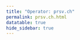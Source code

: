 ```yaml
---
title: "Operator: prsv.ch"
permalink: prsv.ch.html
datatable: true
hide_sidebar: true
---
```


<div>                        <script type="text/javascript">window.PlotlyConfig = {MathJaxConfig: 'local'};</script>
        <script src="https://cdn.plot.ly/plotly-2.4.2.min.js"></script>                <div id="a2937ed5-89dd-422b-becc-b0276ed0976a" class="plotly-graph-div" style="height:100%; width:100%;"></div>            <script type="text/javascript">                                    window.PLOTLYENV=window.PLOTLYENV || {};                                    if (document.getElementById("a2937ed5-89dd-422b-becc-b0276ed0976a")) {                    Plotly.newPlot(                        "a2937ed5-89dd-422b-becc-b0276ed0976a",                        [{"name":"exit probability (%)","type":"scatter","x":["2022-06-17","2022-06-18","2022-06-19","2022-06-20","2022-06-21","2022-06-22","2022-06-23","2022-06-24","2022-06-25","2022-06-26","2022-06-27","2022-06-28","2022-06-29","2022-06-30","2022-07-01","2022-07-02","2022-07-03","2022-07-04","2022-07-05","2022-07-06","2022-07-07","2022-07-08","2022-07-09","2022-07-10","2022-07-11","2022-07-12","2022-07-13","2022-07-14","2022-07-15","2022-07-16","2022-07-17","2022-07-18","2022-07-19","2022-07-20","2022-07-21","2022-07-22","2022-07-23","2022-07-24","2022-07-25","2022-07-26","2022-07-27","2022-07-28","2022-07-29","2022-07-30","2022-07-31","2022-08-01","2022-08-02","2022-08-03","2022-08-04","2022-08-05","2022-08-06","2022-08-07","2022-08-08","2022-08-10","2022-08-11","2022-08-12","2022-08-13","2022-08-14","2022-08-15","2022-08-16","2022-08-17","2022-08-18","2022-08-19","2022-08-20","2022-08-21","2022-08-22","2022-08-23","2022-08-24","2022-08-25","2022-08-26","2022-08-27","2022-08-28","2022-08-29","2022-08-30","2022-08-31","2022-09-01","2022-09-02","2022-09-03","2022-09-04","2022-09-05","2022-09-06","2022-09-07","2022-09-13","2022-09-14","2022-09-15","2022-09-16","2022-09-17","2022-09-18","2022-09-19","2022-09-20","2022-09-21","2022-09-22","2022-09-23","2022-09-24","2022-09-25","2022-09-26","2022-09-27","2022-09-28","2022-09-29","2022-09-30","2022-10-01","2022-10-02","2022-10-03","2022-10-04","2022-10-05","2022-10-06","2022-10-07","2022-10-08","2022-10-09","2022-10-10","2022-10-11","2022-10-12","2022-10-13","2022-10-14","2022-10-15","2022-10-16","2022-10-17","2022-10-18","2022-10-19","2022-10-20","2022-10-21","2022-10-22","2022-10-23","2022-10-24","2022-10-25","2022-10-26","2022-10-27","2022-10-28","2022-10-29","2022-10-30","2022-10-31","2022-11-01","2022-11-02","2022-11-03","2022-11-04","2022-11-05","2022-11-06","2022-11-07","2022-11-08","2022-11-09","2022-11-10","2022-11-11","2022-11-12","2022-11-13","2022-11-14","2022-11-15","2022-11-16","2022-11-17","2022-11-18","2022-11-19","2022-11-20","2022-11-21","2022-11-22","2022-11-23","2022-11-24","2022-11-25","2022-11-26","2022-11-27","2022-11-28","2022-11-29","2022-11-30","2022-12-01","2022-12-02","2022-12-03","2022-12-04","2022-12-05","2022-12-06","2022-12-07","2022-12-08","2022-12-09","2022-12-10","2022-12-11","2022-12-12","2022-12-13","2022-12-14","2022-12-15","2022-12-16","2022-12-17","2022-12-18","2022-12-19","2022-12-20","2022-12-21","2022-12-22","2022-12-23","2022-12-24","2022-12-25","2022-12-26","2022-12-27","2022-12-28","2022-12-29","2022-12-30","2022-12-31","2023-01-01","2023-01-02","2023-01-03","2023-01-04","2023-01-05","2023-01-06","2023-01-07","2023-01-08","2023-01-09","2023-01-10","2023-01-11","2023-01-12","2023-01-13","2023-01-14","2023-01-15","2023-01-16","2023-01-17","2023-01-18","2023-01-19","2023-01-20","2023-01-21","2023-01-22","2023-01-23","2023-01-24","2023-01-25","2023-01-26","2023-01-27","2023-01-28","2023-01-29","2023-01-30","2023-01-31","2023-02-01","2023-02-02","2023-02-03","2023-02-04","2023-02-05","2023-02-06","2023-02-07","2023-02-08","2023-02-09","2023-02-10","2023-02-11","2023-02-12","2023-02-13","2023-02-14","2023-02-15","2023-02-16","2023-02-17","2023-02-18","2023-02-19","2023-02-20","2023-02-21","2023-02-22","2023-02-23","2023-02-24","2023-02-25","2023-02-26","2023-02-27","2023-02-28","2023-03-01","2023-03-02","2023-03-03","2023-03-04","2023-03-05","2023-03-06","2023-03-07","2023-03-08","2023-03-09","2023-03-10","2023-03-11","2023-03-12","2023-03-13","2023-03-14","2023-03-15","2023-03-16","2023-03-17","2023-03-18","2023-03-19","2023-03-20","2023-03-21","2023-03-22","2023-03-23","2023-03-24","2023-03-25","2023-03-26","2023-03-27","2023-03-28","2023-03-29","2023-03-30","2023-03-31","2023-04-01","2023-04-02","2023-04-03","2023-04-04","2023-04-05","2023-04-06","2023-04-07"],"xaxis":"x","y":[0.0,0.0,0.0,0.03,0.05,0.08,0.09,0.11,0.13,0.13,0.17,0.29,0.31,0.33,0.26,0.31,0.29,0.32,0.32,0.32,0.32,0.32,0.34,0.33,0.33,0.29,0.3,null,0.26,0.25,0.25,0.25,0.25,0.24,0.21,0.21,0.21,0.19,0.18,0.19,0.2,0.19,0.2,0.17,0.17,0.19,0.18,0.2,0.19,0.2,0.2,0.21,0.2,0.23,0.25,0.27,0.26,0.28,0.26,0.26,0.25,0.25,0.25,0.29,0.26,0.28,0.29,0.28,0.0,0.0,0.0,0.0,0.28,0.3,0.31,null,null,null,null,null,null,null,0.0,0.0,0.0,0.25,0.29,0.31,0.31,0.32,0.33,0.34,0.33,0.35,0.38,0.35,1.08,1.12,1.14,1.16,1.01,1.0,0.97,0.93,0.96,1.0,1.01,1.01,1.02,1.0,0.66,1.03,1.01,0.9,0.91,0.94,0.83,0.44,0.3,0.29,0.29,0.27,0.25,0.23,0.26,0.23,0.21,0.21,0.24,0.25,0.19,0.41,0.39,0.39,0.35,0.38,0.4,0.42,0.44,0.49,0.48,0.44,0.44,0.51,0.52,0.52,0.54,0.48,0.5,0.5,0.51,0.57,0.57,0.57,0.57,0.56,0.53,0.54,0.52,0.51,0.5,0.53,0.56,0.56,0.52,0.52,0.54,0.54,0.56,0.57,0.56,0.54,0.52,0.52,0.41,0.48,0.43,0.46,0.48,0.47,0.47,0.48,0.46,0.49,0.48,0.52,0.55,0.56,0.56,0.54,0.54,0.53,0.54,0.53,0.55,0.52,0.51,0.51,0.49,0.49,0.47,0.47,0.47,0.49,0.47,0.36,0.5,0.53,0.54,0.55,0.57,0.52,0.56,0.58,0.58,0.56,0.62,0.62,0.61,0.59,0.61,0.63,0.64,0.62,0.62,0.63,0.62,0.59,0.6,0.62,0.62,0.53,0.51,0.5,0.52,0.49,0.39,0.43,0.43,0.43,0.43,0.43,0.44,0.43,0.43,0.45,0.46,0.48,0.51,0.51,0.57,0.58,1.01,1.06,1.08,1.05,1.04,0.97,0.92,0.93,0.93,0.85,1.15,1.19,1.2,1.17,1.06,1.12,1.12,1.1,1.04,1.04,1.02,1.03,0.95,0.95,0.93,0.95,0.84,0.92,0.94,0.95,0.96,0.94,0.92,0.91,0.9,0.92,0.93],"yaxis":"y"},{"name":"guard probability (%)","type":"scatter","x":["2022-06-17","2022-06-18","2022-06-19","2022-06-20","2022-06-21","2022-06-22","2022-06-23","2022-06-24","2022-06-25","2022-06-26","2022-06-27","2022-06-28","2022-06-29","2022-06-30","2022-07-01","2022-07-02","2022-07-03","2022-07-04","2022-07-05","2022-07-06","2022-07-07","2022-07-08","2022-07-09","2022-07-10","2022-07-11","2022-07-12","2022-07-13","2022-07-14","2022-07-15","2022-07-16","2022-07-17","2022-07-18","2022-07-19","2022-07-20","2022-07-21","2022-07-22","2022-07-23","2022-07-24","2022-07-25","2022-07-26","2022-07-27","2022-07-28","2022-07-29","2022-07-30","2022-07-31","2022-08-01","2022-08-02","2022-08-03","2022-08-04","2022-08-05","2022-08-06","2022-08-07","2022-08-08","2022-08-10","2022-08-11","2022-08-12","2022-08-13","2022-08-14","2022-08-15","2022-08-16","2022-08-17","2022-08-18","2022-08-19","2022-08-20","2022-08-21","2022-08-22","2022-08-23","2022-08-24","2022-08-25","2022-08-26","2022-08-27","2022-08-28","2022-08-29","2022-08-30","2022-08-31","2022-09-01","2022-09-02","2022-09-03","2022-09-04","2022-09-05","2022-09-06","2022-09-07","2022-09-13","2022-09-14","2022-09-15","2022-09-16","2022-09-17","2022-09-18","2022-09-19","2022-09-20","2022-09-21","2022-09-22","2022-09-23","2022-09-24","2022-09-25","2022-09-26","2022-09-27","2022-09-28","2022-09-29","2022-09-30","2022-10-01","2022-10-02","2022-10-03","2022-10-04","2022-10-05","2022-10-06","2022-10-07","2022-10-08","2022-10-09","2022-10-10","2022-10-11","2022-10-12","2022-10-13","2022-10-14","2022-10-15","2022-10-16","2022-10-17","2022-10-18","2022-10-19","2022-10-20","2022-10-21","2022-10-22","2022-10-23","2022-10-24","2022-10-25","2022-10-26","2022-10-27","2022-10-28","2022-10-29","2022-10-30","2022-10-31","2022-11-01","2022-11-02","2022-11-03","2022-11-04","2022-11-05","2022-11-06","2022-11-07","2022-11-08","2022-11-09","2022-11-10","2022-11-11","2022-11-12","2022-11-13","2022-11-14","2022-11-15","2022-11-16","2022-11-17","2022-11-18","2022-11-19","2022-11-20","2022-11-21","2022-11-22","2022-11-23","2022-11-24","2022-11-25","2022-11-26","2022-11-27","2022-11-28","2022-11-29","2022-11-30","2022-12-01","2022-12-02","2022-12-03","2022-12-04","2022-12-05","2022-12-06","2022-12-07","2022-12-08","2022-12-09","2022-12-10","2022-12-11","2022-12-12","2022-12-13","2022-12-14","2022-12-15","2022-12-16","2022-12-17","2022-12-18","2022-12-19","2022-12-20","2022-12-21","2022-12-22","2022-12-23","2022-12-24","2022-12-25","2022-12-26","2022-12-27","2022-12-28","2022-12-29","2022-12-30","2022-12-31","2023-01-01","2023-01-02","2023-01-03","2023-01-04","2023-01-05","2023-01-06","2023-01-07","2023-01-08","2023-01-09","2023-01-10","2023-01-11","2023-01-12","2023-01-13","2023-01-14","2023-01-15","2023-01-16","2023-01-17","2023-01-18","2023-01-19","2023-01-20","2023-01-21","2023-01-22","2023-01-23","2023-01-24","2023-01-25","2023-01-26","2023-01-27","2023-01-28","2023-01-29","2023-01-30","2023-01-31","2023-02-01","2023-02-02","2023-02-03","2023-02-04","2023-02-05","2023-02-06","2023-02-07","2023-02-08","2023-02-09","2023-02-10","2023-02-11","2023-02-12","2023-02-13","2023-02-14","2023-02-15","2023-02-16","2023-02-17","2023-02-18","2023-02-19","2023-02-20","2023-02-21","2023-02-22","2023-02-23","2023-02-24","2023-02-25","2023-02-26","2023-02-27","2023-02-28","2023-03-01","2023-03-02","2023-03-03","2023-03-04","2023-03-05","2023-03-06","2023-03-07","2023-03-08","2023-03-09","2023-03-10","2023-03-11","2023-03-12","2023-03-13","2023-03-14","2023-03-15","2023-03-16","2023-03-17","2023-03-18","2023-03-19","2023-03-20","2023-03-21","2023-03-22","2023-03-23","2023-03-24","2023-03-25","2023-03-26","2023-03-27","2023-03-28","2023-03-29","2023-03-30","2023-03-31","2023-04-01","2023-04-02","2023-04-03","2023-04-04","2023-04-05","2023-04-06","2023-04-07"],"xaxis":"x","y":[0.0,0.0,0.0,0.0,0.0,0.0,0.0,0.0,0.0,0.22,0.1,0.1,0.22,0.24,0.23,0.0,0.0,0.0,0.2,0.19,0.18,0.18,0.17,0.17,0.15,0.13,0.13,null,0.0,0.0,0.0,0.0,0.0,0.0,0.0,0.06,0.28,0.28,0.25,0.27,0.28,0.25,0.24,0.23,0.24,0.23,0.23,0.26,0.26,0.32,0.33,0.33,0.28,0.41,0.44,0.42,0.45,0.41,0.38,0.37,0.34,0.55,0.72,0.74,0.79,0.68,0.68,0.73,0.64,0.64,0.67,0.64,0.67,0.87,0.86,null,null,null,null,null,null,null,0.0,0.0,0.0,0.0,0.0,0.0,0.0,0.0,0.0,0.0,0.0,0.0,0.0,0.0,0.0,0.0,0.35,0.35,0.34,0.12,0.12,0.11,0.12,0.1,0.11,0.11,0.12,0.13,0.13,0.13,0.3,0.32,0.31,0.32,0.31,0.34,0.45,0.54,0.5,0.51,0.59,0.68,0.6,0.45,0.48,0.5,0.61,1.2,1.31,1.29,1.47,1.41,1.55,1.83,1.68,1.58,1.61,1.51,1.29,1.61,1.5,1.56,1.54,1.46,1.6,1.6,1.62,1.68,1.78,2.01,2.01,2.01,1.72,2.16,1.96,1.95,2.13,2.46,2.3,2.19,1.75,1.7,1.61,1.41,1.92,1.88,1.79,1.74,1.74,1.74,1.7,1.62,1.71,1.88,1.76,1.69,1.57,1.55,1.6,1.51,1.45,1.5,1.5,1.5,1.51,1.52,1.48,1.41,1.53,1.61,1.58,1.65,1.57,1.57,1.61,1.63,1.66,1.65,1.67,1.8,1.84,1.86,1.88,2.19,2.21,2.17,2.15,2.13,2.06,2.1,2.02,1.72,1.78,1.72,1.81,1.73,1.91,2.17,2.06,1.94,1.99,2.0,2.03,1.86,1.79,1.82,1.58,1.82,1.82,1.81,1.93,1.99,2.09,2.11,2.12,2.08,2.04,2.02,2.11,2.09,2.15,2.04,1.89,2.38,2.58,2.66,2.91,3.48,3.55,3.37,3.22,3.36,3.28,3.35,3.29,3.18,3.19,3.19,3.17,2.77,2.69,2.6,2.68,2.44,2.38,2.35,2.2,2.12,2.39,2.53,2.61,2.61,2.39,2.46,2.46,2.35,2.24,2.25,2.27,2.31,2.31,2.3,2.3,2.3,2.36,2.41,2.34],"yaxis":"y"},{"name":"advertised bandwidth","type":"scatter","x":["2022-06-17","2022-06-18","2022-06-19","2022-06-20","2022-06-21","2022-06-22","2022-06-23","2022-06-24","2022-06-25","2022-06-26","2022-06-27","2022-06-28","2022-06-29","2022-06-30","2022-07-01","2022-07-02","2022-07-03","2022-07-04","2022-07-05","2022-07-06","2022-07-07","2022-07-08","2022-07-09","2022-07-10","2022-07-11","2022-07-12","2022-07-13","2022-07-14","2022-07-15","2022-07-16","2022-07-17","2022-07-18","2022-07-19","2022-07-20","2022-07-21","2022-07-22","2022-07-23","2022-07-24","2022-07-25","2022-07-26","2022-07-27","2022-07-28","2022-07-29","2022-07-30","2022-07-31","2022-08-01","2022-08-02","2022-08-03","2022-08-04","2022-08-05","2022-08-06","2022-08-07","2022-08-08","2022-08-10","2022-08-11","2022-08-12","2022-08-13","2022-08-14","2022-08-15","2022-08-16","2022-08-17","2022-08-18","2022-08-19","2022-08-20","2022-08-21","2022-08-22","2022-08-23","2022-08-24","2022-08-25","2022-08-26","2022-08-27","2022-08-28","2022-08-29","2022-08-30","2022-08-31","2022-09-01","2022-09-02","2022-09-03","2022-09-04","2022-09-05","2022-09-06","2022-09-07","2022-09-13","2022-09-14","2022-09-15","2022-09-16","2022-09-17","2022-09-18","2022-09-19","2022-09-20","2022-09-21","2022-09-22","2022-09-23","2022-09-24","2022-09-25","2022-09-26","2022-09-27","2022-09-28","2022-09-29","2022-09-30","2022-10-01","2022-10-02","2022-10-03","2022-10-04","2022-10-05","2022-10-06","2022-10-07","2022-10-08","2022-10-09","2022-10-10","2022-10-11","2022-10-12","2022-10-13","2022-10-14","2022-10-15","2022-10-16","2022-10-17","2022-10-18","2022-10-19","2022-10-20","2022-10-21","2022-10-22","2022-10-23","2022-10-24","2022-10-25","2022-10-26","2022-10-27","2022-10-28","2022-10-29","2022-10-30","2022-10-31","2022-11-01","2022-11-02","2022-11-03","2022-11-04","2022-11-05","2022-11-06","2022-11-07","2022-11-08","2022-11-09","2022-11-10","2022-11-11","2022-11-12","2022-11-13","2022-11-14","2022-11-15","2022-11-16","2022-11-17","2022-11-18","2022-11-19","2022-11-20","2022-11-21","2022-11-22","2022-11-23","2022-11-24","2022-11-25","2022-11-26","2022-11-27","2022-11-28","2022-11-29","2022-11-30","2022-12-01","2022-12-02","2022-12-03","2022-12-04","2022-12-05","2022-12-06","2022-12-07","2022-12-08","2022-12-09","2022-12-10","2022-12-11","2022-12-12","2022-12-13","2022-12-14","2022-12-15","2022-12-16","2022-12-17","2022-12-18","2022-12-19","2022-12-20","2022-12-21","2022-12-22","2022-12-23","2022-12-24","2022-12-25","2022-12-26","2022-12-27","2022-12-28","2022-12-29","2022-12-30","2022-12-31","2023-01-01","2023-01-02","2023-01-03","2023-01-04","2023-01-05","2023-01-06","2023-01-07","2023-01-08","2023-01-09","2023-01-10","2023-01-11","2023-01-12","2023-01-13","2023-01-14","2023-01-15","2023-01-16","2023-01-17","2023-01-18","2023-01-19","2023-01-20","2023-01-21","2023-01-22","2023-01-23","2023-01-24","2023-01-25","2023-01-26","2023-01-27","2023-01-28","2023-01-29","2023-01-30","2023-01-31","2023-02-01","2023-02-02","2023-02-03","2023-02-04","2023-02-05","2023-02-06","2023-02-07","2023-02-08","2023-02-09","2023-02-10","2023-02-11","2023-02-12","2023-02-13","2023-02-14","2023-02-15","2023-02-16","2023-02-17","2023-02-18","2023-02-19","2023-02-20","2023-02-21","2023-02-22","2023-02-23","2023-02-24","2023-02-25","2023-02-26","2023-02-27","2023-02-28","2023-03-01","2023-03-02","2023-03-03","2023-03-04","2023-03-05","2023-03-06","2023-03-07","2023-03-08","2023-03-09","2023-03-10","2023-03-11","2023-03-12","2023-03-13","2023-03-14","2023-03-15","2023-03-16","2023-03-17","2023-03-18","2023-03-19","2023-03-20","2023-03-21","2023-03-22","2023-03-23","2023-03-24","2023-03-25","2023-03-26","2023-03-27","2023-03-28","2023-03-29","2023-03-30","2023-03-31","2023-04-01","2023-04-02","2023-04-03","2023-04-04","2023-04-05","2023-04-06","2023-04-07"],"xaxis":"x","y":[0.0,0.05,0.14,0.14,0.32,0.37,0.62,0.81,0.83,0.83,1.11,1.15,1.15,1.31,1.31,1.25,1.2,1.19,1.14,1.12,1.08,1.08,1.09,1.07,1.06,0.98,0.96,0.96,0.99,1.05,1.05,1.08,1.12,1.12,1.18,1.28,1.25,1.19,1.22,1.32,1.21,1.18,1.16,1.17,1.15,1.16,1.29,1.5,1.58,1.64,1.67,1.61,1.59,1.57,1.72,1.9,2.07,2.2,2.24,2.61,2.72,2.82,2.82,2.93,3.0,2.99,3.03,3.04,3.18,3.35,3.43,3.66,3.68,3.72,4.14,4.15,4.2,4.17,3.93,3.29,2.94,0.35,0.03,2.16,2.51,2.51,2.71,3.72,4.06,4.26,4.8,4.89,5.12,6.12,6.51,6.6,6.76,6.94,7.37,7.32,7.11,7.06,6.88,6.8,6.87,7.2,7.16,7.57,7.47,7.4,7.44,7.23,7.14,6.49,6.47,6.59,6.73,6.84,6.61,6.76,6.38,6.42,6.22,5.99,6.34,6.41,6.45,6.36,6.28,6.68,6.24,5.89,6.11,6.07,6.19,5.89,5.82,5.81,5.56,5.44,5.3,5.35,5.35,5.69,5.91,5.91,5.91,6.4,6.55,6.57,6.76,9.04,10.02,10.12,10.54,9.31,10.24,10.62,10.48,10.43,10.62,10.27,10.1,10.14,9.98,10.1,9.94,9.98,10.1,10.22,10.47,10.48,10.4,10.59,10.51,10.23,10.05,9.89,9.98,10.2,10.08,10.02,10.09,10.57,10.43,10.34,10.51,10.63,10.06,10.44,10.62,10.17,10.08,10.23,10.4,10.13,10.59,10.76,11.53,11.63,12.05,12.64,12.73,13.56,13.4,14.06,13.69,13.52,13.26,13.51,13.34,13.32,13.48,13.02,13.25,13.63,13.3,14.4,14.24,14.29,14.78,14.83,14.6,14.84,14.68,15.75,15.81,15.97,15.93,15.73,15.13,14.19,13.6,14.09,14.19,13.94,14.41,15.05,14.97,16.16,16.38,16.86,16.82,16.74,16.82,17.35,17.13,17.33,17.95,18.15,17.65,17.87,19.95,21.76,22.1,22.47,22.39,22.29,21.94,21.5,21.17,20.66,20.35,19.63,17.44,17.81,17.74,17.66,15.62,15.51,15.45,15.14,14.16,14.16,14.12,14.18,14.22,13.53,13.63,13.84,14.4,14.01,14.28,14.11,11.83,11.87,12.52,12.65,12.79],"yaxis":"y2"}],                        {"hovermode":"x","template":{"data":{"bar":[{"error_x":{"color":"#2a3f5f"},"error_y":{"color":"#2a3f5f"},"marker":{"line":{"color":"#E5ECF6","width":0.5},"pattern":{"fillmode":"overlay","size":10,"solidity":0.2}},"type":"bar"}],"barpolar":[{"marker":{"line":{"color":"#E5ECF6","width":0.5},"pattern":{"fillmode":"overlay","size":10,"solidity":0.2}},"type":"barpolar"}],"carpet":[{"aaxis":{"endlinecolor":"#2a3f5f","gridcolor":"white","linecolor":"white","minorgridcolor":"white","startlinecolor":"#2a3f5f"},"baxis":{"endlinecolor":"#2a3f5f","gridcolor":"white","linecolor":"white","minorgridcolor":"white","startlinecolor":"#2a3f5f"},"type":"carpet"}],"choropleth":[{"colorbar":{"outlinewidth":0,"ticks":""},"type":"choropleth"}],"contour":[{"colorbar":{"outlinewidth":0,"ticks":""},"colorscale":[[0.0,"#0d0887"],[0.1111111111111111,"#46039f"],[0.2222222222222222,"#7201a8"],[0.3333333333333333,"#9c179e"],[0.4444444444444444,"#bd3786"],[0.5555555555555556,"#d8576b"],[0.6666666666666666,"#ed7953"],[0.7777777777777778,"#fb9f3a"],[0.8888888888888888,"#fdca26"],[1.0,"#f0f921"]],"type":"contour"}],"contourcarpet":[{"colorbar":{"outlinewidth":0,"ticks":""},"type":"contourcarpet"}],"heatmap":[{"colorbar":{"outlinewidth":0,"ticks":""},"colorscale":[[0.0,"#0d0887"],[0.1111111111111111,"#46039f"],[0.2222222222222222,"#7201a8"],[0.3333333333333333,"#9c179e"],[0.4444444444444444,"#bd3786"],[0.5555555555555556,"#d8576b"],[0.6666666666666666,"#ed7953"],[0.7777777777777778,"#fb9f3a"],[0.8888888888888888,"#fdca26"],[1.0,"#f0f921"]],"type":"heatmap"}],"heatmapgl":[{"colorbar":{"outlinewidth":0,"ticks":""},"colorscale":[[0.0,"#0d0887"],[0.1111111111111111,"#46039f"],[0.2222222222222222,"#7201a8"],[0.3333333333333333,"#9c179e"],[0.4444444444444444,"#bd3786"],[0.5555555555555556,"#d8576b"],[0.6666666666666666,"#ed7953"],[0.7777777777777778,"#fb9f3a"],[0.8888888888888888,"#fdca26"],[1.0,"#f0f921"]],"type":"heatmapgl"}],"histogram":[{"marker":{"pattern":{"fillmode":"overlay","size":10,"solidity":0.2}},"type":"histogram"}],"histogram2d":[{"colorbar":{"outlinewidth":0,"ticks":""},"colorscale":[[0.0,"#0d0887"],[0.1111111111111111,"#46039f"],[0.2222222222222222,"#7201a8"],[0.3333333333333333,"#9c179e"],[0.4444444444444444,"#bd3786"],[0.5555555555555556,"#d8576b"],[0.6666666666666666,"#ed7953"],[0.7777777777777778,"#fb9f3a"],[0.8888888888888888,"#fdca26"],[1.0,"#f0f921"]],"type":"histogram2d"}],"histogram2dcontour":[{"colorbar":{"outlinewidth":0,"ticks":""},"colorscale":[[0.0,"#0d0887"],[0.1111111111111111,"#46039f"],[0.2222222222222222,"#7201a8"],[0.3333333333333333,"#9c179e"],[0.4444444444444444,"#bd3786"],[0.5555555555555556,"#d8576b"],[0.6666666666666666,"#ed7953"],[0.7777777777777778,"#fb9f3a"],[0.8888888888888888,"#fdca26"],[1.0,"#f0f921"]],"type":"histogram2dcontour"}],"mesh3d":[{"colorbar":{"outlinewidth":0,"ticks":""},"type":"mesh3d"}],"parcoords":[{"line":{"colorbar":{"outlinewidth":0,"ticks":""}},"type":"parcoords"}],"pie":[{"automargin":true,"type":"pie"}],"scatter":[{"marker":{"colorbar":{"outlinewidth":0,"ticks":""}},"type":"scatter"}],"scatter3d":[{"line":{"colorbar":{"outlinewidth":0,"ticks":""}},"marker":{"colorbar":{"outlinewidth":0,"ticks":""}},"type":"scatter3d"}],"scattercarpet":[{"marker":{"colorbar":{"outlinewidth":0,"ticks":""}},"type":"scattercarpet"}],"scattergeo":[{"marker":{"colorbar":{"outlinewidth":0,"ticks":""}},"type":"scattergeo"}],"scattergl":[{"marker":{"colorbar":{"outlinewidth":0,"ticks":""}},"type":"scattergl"}],"scattermapbox":[{"marker":{"colorbar":{"outlinewidth":0,"ticks":""}},"type":"scattermapbox"}],"scatterpolar":[{"marker":{"colorbar":{"outlinewidth":0,"ticks":""}},"type":"scatterpolar"}],"scatterpolargl":[{"marker":{"colorbar":{"outlinewidth":0,"ticks":""}},"type":"scatterpolargl"}],"scatterternary":[{"marker":{"colorbar":{"outlinewidth":0,"ticks":""}},"type":"scatterternary"}],"surface":[{"colorbar":{"outlinewidth":0,"ticks":""},"colorscale":[[0.0,"#0d0887"],[0.1111111111111111,"#46039f"],[0.2222222222222222,"#7201a8"],[0.3333333333333333,"#9c179e"],[0.4444444444444444,"#bd3786"],[0.5555555555555556,"#d8576b"],[0.6666666666666666,"#ed7953"],[0.7777777777777778,"#fb9f3a"],[0.8888888888888888,"#fdca26"],[1.0,"#f0f921"]],"type":"surface"}],"table":[{"cells":{"fill":{"color":"#EBF0F8"},"line":{"color":"white"}},"header":{"fill":{"color":"#C8D4E3"},"line":{"color":"white"}},"type":"table"}]},"layout":{"annotationdefaults":{"arrowcolor":"#2a3f5f","arrowhead":0,"arrowwidth":1},"autotypenumbers":"strict","coloraxis":{"colorbar":{"outlinewidth":0,"ticks":""}},"colorscale":{"diverging":[[0,"#8e0152"],[0.1,"#c51b7d"],[0.2,"#de77ae"],[0.3,"#f1b6da"],[0.4,"#fde0ef"],[0.5,"#f7f7f7"],[0.6,"#e6f5d0"],[0.7,"#b8e186"],[0.8,"#7fbc41"],[0.9,"#4d9221"],[1,"#276419"]],"sequential":[[0.0,"#0d0887"],[0.1111111111111111,"#46039f"],[0.2222222222222222,"#7201a8"],[0.3333333333333333,"#9c179e"],[0.4444444444444444,"#bd3786"],[0.5555555555555556,"#d8576b"],[0.6666666666666666,"#ed7953"],[0.7777777777777778,"#fb9f3a"],[0.8888888888888888,"#fdca26"],[1.0,"#f0f921"]],"sequentialminus":[[0.0,"#0d0887"],[0.1111111111111111,"#46039f"],[0.2222222222222222,"#7201a8"],[0.3333333333333333,"#9c179e"],[0.4444444444444444,"#bd3786"],[0.5555555555555556,"#d8576b"],[0.6666666666666666,"#ed7953"],[0.7777777777777778,"#fb9f3a"],[0.8888888888888888,"#fdca26"],[1.0,"#f0f921"]]},"colorway":["#636efa","#EF553B","#00cc96","#ab63fa","#FFA15A","#19d3f3","#FF6692","#B6E880","#FF97FF","#FECB52"],"font":{"color":"#2a3f5f"},"geo":{"bgcolor":"white","lakecolor":"white","landcolor":"#E5ECF6","showlakes":true,"showland":true,"subunitcolor":"white"},"hoverlabel":{"align":"left"},"hovermode":"closest","mapbox":{"style":"light"},"paper_bgcolor":"white","plot_bgcolor":"#E5ECF6","polar":{"angularaxis":{"gridcolor":"white","linecolor":"white","ticks":""},"bgcolor":"#E5ECF6","radialaxis":{"gridcolor":"white","linecolor":"white","ticks":""}},"scene":{"xaxis":{"backgroundcolor":"#E5ECF6","gridcolor":"white","gridwidth":2,"linecolor":"white","showbackground":true,"ticks":"","zerolinecolor":"white"},"yaxis":{"backgroundcolor":"#E5ECF6","gridcolor":"white","gridwidth":2,"linecolor":"white","showbackground":true,"ticks":"","zerolinecolor":"white"},"zaxis":{"backgroundcolor":"#E5ECF6","gridcolor":"white","gridwidth":2,"linecolor":"white","showbackground":true,"ticks":"","zerolinecolor":"white"}},"shapedefaults":{"line":{"color":"#2a3f5f"}},"ternary":{"aaxis":{"gridcolor":"white","linecolor":"white","ticks":""},"baxis":{"gridcolor":"white","linecolor":"white","ticks":""},"bgcolor":"#E5ECF6","caxis":{"gridcolor":"white","linecolor":"white","ticks":""}},"title":{"x":0.05},"xaxis":{"automargin":true,"gridcolor":"white","linecolor":"white","ticks":"","title":{"standoff":15},"zerolinecolor":"white","zerolinewidth":2},"yaxis":{"automargin":true,"gridcolor":"white","linecolor":"white","ticks":"","title":{"standoff":15},"zerolinecolor":"white","zerolinewidth":2}}},"xaxis":{"anchor":"y","domain":[0.0,0.94],"rangeselector":{"buttons":[{"count":7,"label":"week","step":"day","stepmode":"backward"},{"count":1,"label":"month","step":"month","stepmode":"backward"},{"count":6,"label":"6 months","step":"month","stepmode":"backward"},{"count":1,"label":"year","step":"year","stepmode":"backward"},{"step":"all"}]}},"yaxis":{"anchor":"x","domain":[0.0,1.0],"rangemode":"nonnegative","ticksuffix":"%","title":{"text":"exit / guard probability"}},"yaxis2":{"anchor":"x","overlaying":"y","rangemode":"nonnegative","side":"right","ticksuffix":" Gbit/s","title":{"text":"advertised bandwidth"}}},                        {"responsive": true}                    )                };                            </script>        </div>

Only proven relays are included in the graph and table. A proven relay claims to be part of a domain
and can be verified to be part of it via the
["well-known" URL or DNS records](https://nusenu.github.io/ContactInfo-Information-Sharing-Specification/#proof).

<div class="datatable-begin"></div>

| Nickname                                                      |   Mbit/s | Exit   | IPv4                                                     | IPv6                                                                                         | First Seen   | Tor Version   | AS Name                                                                       |
|:--------------------------------------------------------------|---------:|:-------|:---------------------------------------------------------|:---------------------------------------------------------------------------------------------|:-------------|:--------------|:------------------------------------------------------------------------------|
| [prsv](w/relay/00714B9CE7D909F55172270E2F15CFE3A4FC55FC.html) |       89 | Y      | [95.214.25.105](https://stat.ripe.net/95.214.25.105)     | None                                                                                         | 2023-02-19   | 0.4.7.13      | [Suisse Limited](w/as_number/AS211760)                                        |
| [prsv](w/relay/025DDB017D79460C4A3F6795D52FEFBB56A133F3.html) |      381 | N      | [45.158.77.29](https://stat.ripe.net/45.158.77.29)       | [2a04:ecc0:8:a8:4567:491:0:1](https://stat.ripe.net/2a04:ecc0:8:a8:4567:491:0:1)             | 2023-03-10   | 0.4.7.13      | [FEELB SARL](w/as_number/AS207992)                                            |
| [prsv](w/relay/02895A5994A6A291D3938C1142EBFD3B8C296709.html) |      204 | N      | [185.44.81.21](https://stat.ripe.net/185.44.81.21)       | [2a0c:8881::70b5:bcff:fece:22c1](https://stat.ripe.net/2a0c:8881::70b5:bcff:fece:22c1)       | 2022-08-09   | 0.4.7.13      | [Sapinet SAS](w/as_number/AS39421)                                            |
| [prsv](w/relay/0557910D8172E423A7984F148443292E9524711B.html) |      176 | Y      | [2.58.56.101](https://stat.ripe.net/2.58.56.101)         | None                                                                                         | 2022-06-17   | 0.4.7.13      | [1337 Services GmbH](w/as_number/AS210558)                                    |
| [prsv](w/relay/06D8F3F601D3B9F32A0DC49AC29650F2F8498E6A.html) |       93 | N      | [45.134.225.95](https://stat.ripe.net/45.134.225.95)     | None                                                                                         | 2023-02-16   | 0.4.7.13      | [ColocationX Ltd.](w/as_number/AS208046)                                      |
| [prsv](w/relay/0797E4D7D49529C32FCAC20A2351195FAE3E2384.html) |       74 | N      | [45.134.225.96](https://stat.ripe.net/45.134.225.96)     | None                                                                                         | 2023-02-16   | 0.4.7.13      | [ColocationX Ltd.](w/as_number/AS208046)                                      |
| [prsv](w/relay/0A7C0F508406985EA52C958E8139523D128D4AED.html) |       84 | N      | [45.134.225.98](https://stat.ripe.net/45.134.225.98)     | None                                                                                         | 2023-02-16   | 0.4.7.13      | [ColocationX Ltd.](w/as_number/AS208046)                                      |
| [prsv](w/relay/182BFF0100B9772699BE4A2DDAE9F702CDAB7B91.html) |      165 | Y      | [45.154.98.225](https://stat.ripe.net/45.154.98.225)     | None                                                                                         | 2022-06-18   | 0.4.7.13      | [1337 Services GmbH](w/as_number/AS210558)                                    |
| [prsv](w/relay/1AC0DD5FF7B2E7E41D689EF4419E5434220904E6.html) |       67 | N      | [45.134.225.100](https://stat.ripe.net/45.134.225.100)   | None                                                                                         | 2023-02-16   | 0.4.7.13      | [ColocationX Ltd.](w/as_number/AS208046)                                      |
| [prsv](w/relay/208667B49D80E12FF447EEF29C5A3227C617E283.html) |        0 | N      | [185.200.244.107](https://stat.ripe.net/185.200.244.107) | None                                                                                         | 2023-04-07   | 0.4.7.13      | [Ferdinand Zink trading as Tube-Hosting](w/as_number/AS49581)                 |
| [prsv](w/relay/20DD22FCBD9945CA69E60C1A92A10F1270428C65.html) |       82 | N      | [45.134.225.92](https://stat.ripe.net/45.134.225.92)     | None                                                                                         | 2023-02-16   | 0.4.7.13      | [ColocationX Ltd.](w/as_number/AS208046)                                      |
| [prsv](w/relay/22FF9E81C26EF60586CC6DC6E17DA78A0D8B78EB.html) |      170 | N      | [80.64.218.61](https://stat.ripe.net/80.64.218.61)       | [2a0e:1bc1:56:1000::dbb:77db](https://stat.ripe.net/2a0e:1bc1:56:1000::dbb:77db)             | 2022-08-02   | 0.4.7.13      | [LogicForge Limited](w/as_number/AS208621)                                    |
| [prsv](w/relay/24AB72B38C576E8228ED286906CB83A28FF9239D.html) |       72 | N      | [45.134.225.96](https://stat.ripe.net/45.134.225.96)     | None                                                                                         | 2023-02-16   | 0.4.7.13      | [ColocationX Ltd.](w/as_number/AS208046)                                      |
| [prsv](w/relay/27AB78F68AA9946FB5801E469B690BF65E2E08A8.html) |       70 | N      | [45.134.225.103](https://stat.ripe.net/45.134.225.103)   | None                                                                                         | 2023-02-16   | 0.4.7.13      | [ColocationX Ltd.](w/as_number/AS208046)                                      |
| [prsv](w/relay/2ACC96CA691D075FE123D1AC06F1428E17DD1A08.html) |       69 | N      | [45.134.225.102](https://stat.ripe.net/45.134.225.102)   | None                                                                                         | 2023-02-16   | 0.4.7.13      | [ColocationX Ltd.](w/as_number/AS208046)                                      |
| [prsv](w/relay/2C1B11E7588F09BBC91126FDD10EE1BE6E6B604E.html) |       66 | N      | [45.134.225.93](https://stat.ripe.net/45.134.225.93)     | None                                                                                         | 2023-02-16   | 0.4.7.13      | [ColocationX Ltd.](w/as_number/AS208046)                                      |
| [prsv](w/relay/2C5E3F909266B6C448437EC34B524A63A2B1A0E5.html) |       76 | N      | [45.134.225.97](https://stat.ripe.net/45.134.225.97)     | None                                                                                         | 2023-02-16   | 0.4.7.13      | [ColocationX Ltd.](w/as_number/AS208046)                                      |
| [prsv](w/relay/2E8227AD51CB31AFDE473DFE5FCA442C3B68CCE6.html) |       71 | N      | [45.134.225.94](https://stat.ripe.net/45.134.225.94)     | None                                                                                         | 2023-02-16   | 0.4.7.13      | [ColocationX Ltd.](w/as_number/AS208046)                                      |
| [prsv](w/relay/309091A8CF98666AA4E02F533F0E404BD9DFA7D9.html) |       73 | N      | [45.134.225.97](https://stat.ripe.net/45.134.225.97)     | None                                                                                         | 2023-02-16   | 0.4.7.13      | [ColocationX Ltd.](w/as_number/AS208046)                                      |
| [prsv](w/relay/30B68A87020ABEF5EAD87BD0D477F77FE7F4039F.html) |      237 | N      | [45.90.161.142](https://stat.ripe.net/45.90.161.142)     | [2a0c:8881::2c02:49ff:fe8a:eb65](https://stat.ripe.net/2a0c:8881::2c02:49ff:fe8a:eb65)       | 2022-10-09   | 0.4.7.13      | [Sapinet SAS](w/as_number/AS39421)                                            |
| [prsv](w/relay/312C632D06A97BE150A9238D9F7CC900FA1BFDFA.html) |      205 | N      | [134.202.120.23](https://stat.ripe.net/134.202.120.23)   | None                                                                                         | 2023-01-17   | 0.4.7.13      | [RELIABLESITE](w/as_number/AS23470)                                           |
| [prsv](w/relay/32AE3B41737181FF35A0945A4A73FE071E14FD14.html) |       60 | N      | [45.134.225.106](https://stat.ripe.net/45.134.225.106)   | None                                                                                         | 2023-02-23   | 0.4.7.13      | [ColocationX Ltd.](w/as_number/AS208046)                                      |
| [prsv](w/relay/390D3B2B2D56B897A2F6AD164772113929B415F8.html) |      197 | N      | [103.170.155.159](https://stat.ripe.net/103.170.155.159) | None                                                                                         | 2023-03-29   | 0.4.7.13      | [RoyaleHosting BV](w/as_number/AS212477)                                      |
| [prsv](w/relay/397323B5F11305739F197C30287BC368A63D5B7F.html) |        0 | N      | [62.243.56.28](https://stat.ripe.net/62.243.56.28)       | None                                                                                         | 2023-04-07   | 0.4.7.13      | [TDC Holding A/S](w/as_number/AS3292)                                         |
| [prsv](w/relay/39D66E4CCAAE5B7B995535CC72C81A4A86FD0264.html) |       79 | N      | [45.134.225.91](https://stat.ripe.net/45.134.225.91)     | None                                                                                         | 2023-02-16   | 0.4.7.13      | [ColocationX Ltd.](w/as_number/AS208046)                                      |
| [prsv](w/relay/3E157B688FF7830DF2A45F88FE8F2D6DB1E8CA64.html) |       73 | N      | [45.134.225.105](https://stat.ripe.net/45.134.225.105)   | None                                                                                         | 2023-02-16   | 0.4.7.13      | [ColocationX Ltd.](w/as_number/AS208046)                                      |
| [prsv](w/relay/3EE62B67225FD030A237E4C9497C303ED3DD1912.html) |      240 | N      | [185.44.81.21](https://stat.ripe.net/185.44.81.21)       | [2a0c:8881::70b5:bcff:fece:22c1](https://stat.ripe.net/2a0c:8881::70b5:bcff:fece:22c1)       | 2022-08-09   | 0.4.7.13      | [Sapinet SAS](w/as_number/AS39421)                                            |
| [prsv](w/relay/40126195A6AD9B875757C48D4AFA6D8947307B45.html) |      210 | N      | [103.170.155.159](https://stat.ripe.net/103.170.155.159) | None                                                                                         | 2023-03-29   | 0.4.7.13      | [RoyaleHosting BV](w/as_number/AS212477)                                      |
| [prsv](w/relay/4194DA05F14FB11243FAF9D5F2474F35D4EFD60D.html) |       89 | N      | [45.134.225.91](https://stat.ripe.net/45.134.225.91)     | None                                                                                         | 2023-02-16   | 0.4.7.13      | [ColocationX Ltd.](w/as_number/AS208046)                                      |
| [prsv](w/relay/45B7B62834A184B10EC1D97B23E56398A0724282.html) |       66 | N      | [204.137.14.62](https://stat.ripe.net/204.137.14.62)     | [2602:fc2f:f00:500::b](https://stat.ripe.net/2602:fc2f:f00:500::b)                           | 2023-04-04   | 0.4.7.13      | [ATOMIC-NETWORKS-1](w/as_number/AS399820)                                     |
| [prsv](w/relay/468C9F4F6AA9827539D4632EA477D046681A443F.html) |       52 | N      | [45.134.225.99](https://stat.ripe.net/45.134.225.99)     | None                                                                                         | 2023-02-16   | 0.4.7.13      | [ColocationX Ltd.](w/as_number/AS208046)                                      |
| [prsv](w/relay/54D08EF64FC006EB5F19C9549DC40E52BB8C854D.html) |      240 | N      | [193.142.147.204](https://stat.ripe.net/193.142.147.204) | None                                                                                         | 2022-11-27   | 0.4.7.13      | [ColocationX Ltd.](w/as_number/AS208046)                                      |
| [prsv](w/relay/55292D967066F32D68D40A47E91AB02F464C4D71.html) |       88 | N      | [193.32.87.12](https://stat.ripe.net/193.32.87.12)       | None                                                                                         | 2023-03-19   | 0.4.7.13      | [Andrei Tiberiu Holt](w/as_number/AS211462)                                   |
| [prsv](w/relay/554631959653A922A8FE4DBEEF74A6CDBF82AF9B.html) |      199 | N      | [134.202.120.23](https://stat.ripe.net/134.202.120.23)   | None                                                                                         | 2023-01-17   | 0.4.7.13      | [RELIABLESITE](w/as_number/AS23470)                                           |
| [prsv](w/relay/562D2CA76A103548C7BD7A46260953A26AA650AD.html) |       72 | N      | [45.134.225.107](https://stat.ripe.net/45.134.225.107)   | None                                                                                         | 2023-03-07   | 0.4.7.13      | [ColocationX Ltd.](w/as_number/AS208046)                                      |
| [prsv](w/relay/58D9280D47BDE2184E346724A45167E2028399B4.html) |      202 | Y      | [2.58.56.101](https://stat.ripe.net/2.58.56.101)         | None                                                                                         | 2022-06-17   | 0.4.7.13      | [1337 Services GmbH](w/as_number/AS210558)                                    |
| [prsv](w/relay/5A25EADC1F8D2C0E1C03170F81475428876E6E48.html) |      258 | N      | [134.202.120.22](https://stat.ripe.net/134.202.120.22)   | None                                                                                         | 2023-01-17   | 0.4.7.13      | [RELIABLESITE](w/as_number/AS23470)                                           |
| [prsv](w/relay/5CBFC6B7A522FBBFE9F4EAF86F56EE077F2A01BE.html) |       76 | N      | [45.134.225.107](https://stat.ripe.net/45.134.225.107)   | None                                                                                         | 2023-03-07   | 0.4.7.13      | [ColocationX Ltd.](w/as_number/AS208046)                                      |
| [prsv](w/relay/61251D3B47F02345874BB7F2B4D6EF319814DE34.html) |      296 | N      | [45.90.161.141](https://stat.ripe.net/45.90.161.141)     | [2a0c:8881::f05d:92ff:feb5:2932](https://stat.ripe.net/2a0c:8881::f05d:92ff:feb5:2932)       | 2022-08-21   | 0.4.7.13      | [Sapinet SAS](w/as_number/AS39421)                                            |
| [prsv](w/relay/62A6B2C750725FFDE9457F641EF566D56773C315.html) |      111 | N      | [80.64.218.61](https://stat.ripe.net/80.64.218.61)       | [2a0e:1bc1:56:1000::dbb:77db](https://stat.ripe.net/2a0e:1bc1:56:1000::dbb:77db)             | 2022-08-02   | 0.4.7.13      | [LogicForge Limited](w/as_number/AS208621)                                    |
| [prsv](w/relay/657BC51E4A7CA93D16061CDBEF83CEE1D2FCDF09.html) |       38 | N      | [23.146.184.21](https://stat.ripe.net/23.146.184.21)     | None                                                                                         | 2023-04-04   | 0.4.7.13      | [ATOMIC-NETWORKS-1](w/as_number/AS399820)                                     |
| [prsv](w/relay/6F841B89D5C10080625F52A66E5A6BB2F1F126CF.html) |        0 | N      | [185.200.244.107](https://stat.ripe.net/185.200.244.107) | None                                                                                         | 2023-04-07   | 0.4.7.13      | [Ferdinand Zink trading as Tube-Hosting](w/as_number/AS49581)                 |
| [prsv](w/relay/71C7808B784658D92BF178B8152A76C4F5845BDC.html) |      228 | N      | [193.142.147.204](https://stat.ripe.net/193.142.147.204) | None                                                                                         | 2022-11-27   | 0.4.7.13      | [ColocationX Ltd.](w/as_number/AS208046)                                      |
| [prsv](w/relay/79A2803C737C1B297A4EDF1F10453C7061A41076.html) |       67 | N      | [45.134.225.92](https://stat.ripe.net/45.134.225.92)     | None                                                                                         | 2023-02-16   | 0.4.7.13      | [ColocationX Ltd.](w/as_number/AS208046)                                      |
| [prsv](w/relay/7B78F9B4F4CFF3866EDE4198A5F684359BF240F0.html) |       58 | N      | [45.134.225.93](https://stat.ripe.net/45.134.225.93)     | None                                                                                         | 2023-02-16   | 0.4.7.13      | [ColocationX Ltd.](w/as_number/AS208046)                                      |
| [prsv](w/relay/7C6F3181F64293368DD68325ECF05AB67B4DCE7D.html) |      181 | Y      | [203.28.246.123](https://stat.ripe.net/203.28.246.123)   | [2605:cdc0:30:1e0:7553:d5f7:2521:1](https://stat.ripe.net/2605:cdc0:30:1e0:7553:d5f7:2521:1) | 2023-01-02   | 0.4.7.13      | [VANWATECH](w/as_number/AS398088)                                             |
| [prsv](w/relay/7DDE3688DAC4E1B39CB88CE2EECABEE1F785A22D.html) |      216 | N      | [103.170.155.159](https://stat.ripe.net/103.170.155.159) | None                                                                                         | 2023-03-29   | 0.4.7.13      | [RoyaleHosting BV](w/as_number/AS212477)                                      |
| [prsv](w/relay/87F454A64A9769459FC30D2571DA54BFAB81F133.html) |       70 | N      | [45.134.225.104](https://stat.ripe.net/45.134.225.104)   | None                                                                                         | 2023-02-16   | 0.4.7.13      | [ColocationX Ltd.](w/as_number/AS208046)                                      |
| [prsv](w/relay/88DF039D2139C242C91337806175C49DFF707D28.html) |       60 | N      | [45.134.225.102](https://stat.ripe.net/45.134.225.102)   | None                                                                                         | 2023-02-16   | 0.4.7.13      | [ColocationX Ltd.](w/as_number/AS208046)                                      |
| [prsv](w/relay/8CBD2F0B2F0B80E927C3B017BA472976D6453A60.html) |      166 | N      | [80.64.218.42](https://stat.ripe.net/80.64.218.42)       | [2a0e:1bc1:56:1000::f1a:87b2](https://stat.ripe.net/2a0e:1bc1:56:1000::f1a:87b2)             | 2022-08-13   | 0.4.7.13      | [LogicForge Limited](w/as_number/AS208621)                                    |
| [prsv](w/relay/9204287E450D9E15C6FCD4D6476200FBE96B4C71.html) |       55 | N      | [23.146.184.21](https://stat.ripe.net/23.146.184.21)     | None                                                                                         | 2023-04-04   | 0.4.7.13      | [ATOMIC-NETWORKS-1](w/as_number/AS399820)                                     |
| [prsv](w/relay/9A6943A2F6426F575723EBFB2B8F1525BF11A184.html) |      170 | N      | [103.170.155.159](https://stat.ripe.net/103.170.155.159) | None                                                                                         | 2023-03-29   | 0.4.7.13      | [RoyaleHosting BV](w/as_number/AS212477)                                      |
| [prsv](w/relay/9B7C6F59714618E24BAA28931ABE60A29AA7D77D.html) |      161 | N      | [23.132.184.122](https://stat.ripe.net/23.132.184.122)   | None                                                                                         | 2023-03-16   | 0.4.7.13      | [RELIABLESITE](w/as_number/AS23470)                                           |
| [prsv](w/relay/9B8C4D8A56630AAE95B610A72CC60646AA3CCAFB.html) |       83 | N      | [45.134.225.95](https://stat.ripe.net/45.134.225.95)     | None                                                                                         | 2023-02-16   | 0.4.7.13      | [ColocationX Ltd.](w/as_number/AS208046)                                      |
| [prsv](w/relay/9BC001B38541124D0B428112D27757B562ED7387.html) |      171 | Y      | [203.28.246.123](https://stat.ripe.net/203.28.246.123)   | [2605:cdc0:30:1e0:7553:d5f7:2521:1](https://stat.ripe.net/2605:cdc0:30:1e0:7553:d5f7:2521:1) | 2023-01-02   | 0.4.7.13      | [VANWATECH](w/as_number/AS398088)                                             |
| [prsv](w/relay/9CC22D22D66BB8D99AC2B80B3D381E88B4A58938.html) |      225 | N      | [45.158.77.29](https://stat.ripe.net/45.158.77.29)       | [2a04:ecc0:8:a8:4567:491:0:1](https://stat.ripe.net/2a04:ecc0:8:a8:4567:491:0:1)             | 2023-03-10   | 0.4.7.13      | [FEELB SARL](w/as_number/AS207992)                                            |
| [prsv](w/relay/9DEEE4392BE0EFD4AACA48F2A86EA60FE1584E4B.html) |       84 | N      | [193.32.87.12](https://stat.ripe.net/193.32.87.12)       | None                                                                                         | 2023-03-19   | 0.4.7.13      | [Andrei Tiberiu Holt](w/as_number/AS211462)                                   |
| [prsv](w/relay/A15FD725CD3D816B855000E7293BF97409C31410.html) |      360 | N      | [45.145.166.104](https://stat.ripe.net/45.145.166.104)   | [2a04:ecc0:8:a8:4567:801:0:1](https://stat.ripe.net/2a04:ecc0:8:a8:4567:801:0:1)             | 2022-11-18   | 0.4.7.13      | [FEELB SARL](w/as_number/AS207992)                                            |
| [prsv](w/relay/A82101195C09AF426990EF25C7F9215A592AA11E.html) |      114 | Y      | [193.35.18.117](https://stat.ripe.net/193.35.18.117)     | [2a05:dfc7:40a9::1](https://stat.ripe.net/2a05:dfc7:40a9::1)                                 | 2023-03-25   | 0.4.7.13      | [Aggros Operations Ltd.](w/as_number/AS202685)                                |
| [prsv](w/relay/A9B3D6D74CDCD56C58C47D37A9DB65F790C5BB16.html) |      102 | N      | [45.134.225.101](https://stat.ripe.net/45.134.225.101)   | None                                                                                         | 2023-02-16   | 0.4.7.13      | [ColocationX Ltd.](w/as_number/AS208046)                                      |
| [prsv](w/relay/AAFF2D9F8DCCFA02313366A86AFF8753BA81A89F.html) |      251 | N      | [185.44.81.21](https://stat.ripe.net/185.44.81.21)       | [2a0c:8881::70b5:bcff:fece:22c1](https://stat.ripe.net/2a0c:8881::70b5:bcff:fece:22c1)       | 2023-03-10   | 0.4.7.13      | [Sapinet SAS](w/as_number/AS39421)                                            |
| [prsv](w/relay/AB98EA403E46687FEF76168E11F17F1C8126CF33.html) |       59 | N      | [45.134.225.99](https://stat.ripe.net/45.134.225.99)     | None                                                                                         | 2023-02-16   | 0.4.7.13      | [ColocationX Ltd.](w/as_number/AS208046)                                      |
| [prsv](w/relay/ADADA1DEF04DED7A6BB32C80D6DC593B5BC089EF.html) |      109 | Y      | [193.35.18.117](https://stat.ripe.net/193.35.18.117)     | [2a05:dfc7:40a9::1](https://stat.ripe.net/2a05:dfc7:40a9::1)                                 | 2023-03-25   | 0.4.7.13      | [Aggros Operations Ltd.](w/as_number/AS202685)                                |
| [prsv](w/relay/AE0946FB8E09BA81F050DD8106AF13005E24F16F.html) |      219 | N      | [134.202.120.22](https://stat.ripe.net/134.202.120.22)   | None                                                                                         | 2023-01-17   | 0.4.7.13      | [RELIABLESITE](w/as_number/AS23470)                                           |
| [prsv](w/relay/B18A7A42CF335AE80037266284547916D78D8A28.html) |      100 | Y      | [193.35.18.127](https://stat.ripe.net/193.35.18.127)     | [2a05:dfc7:40d3::1](https://stat.ripe.net/2a05:dfc7:40d3::1)                                 | 2023-03-26   | 0.4.7.13      | [Aggros Operations Ltd.](w/as_number/AS202685)                                |
| [prsv](w/relay/B2133EFE59CC4CA3435D3E5E4EBD726D244BB2F7.html) |       65 | N      | [45.134.225.94](https://stat.ripe.net/45.134.225.94)     | None                                                                                         | 2023-02-16   | 0.4.7.13      | [ColocationX Ltd.](w/as_number/AS208046)                                      |
| [prsv](w/relay/B94D510E3DF9D26984B840AB137CEF5E7D11050A.html) |      242 | N      | [45.158.77.29](https://stat.ripe.net/45.158.77.29)       | [2a04:ecc0:8:a8:4567:491:0:1](https://stat.ripe.net/2a04:ecc0:8:a8:4567:491:0:1)             | 2022-10-09   | 0.4.7.13      | [FEELB SARL](w/as_number/AS207992)                                            |
| [prsv](w/relay/BA27142944E3218D2BC58384AF13162AE6C57705.html) |      109 | N      | [45.134.225.106](https://stat.ripe.net/45.134.225.106)   | None                                                                                         | 2023-02-23   | 0.4.7.13      | [ColocationX Ltd.](w/as_number/AS208046)                                      |
| [prsv](w/relay/BC031603FD69DD73A6ADAF15CDE9A0F52D38CE8E.html) |      178 | N      | [185.44.81.21](https://stat.ripe.net/185.44.81.21)       | [2a0c:8881::70b5:bcff:fece:22c1](https://stat.ripe.net/2a0c:8881::70b5:bcff:fece:22c1)       | 2023-03-10   | 0.4.7.13      | [Sapinet SAS](w/as_number/AS39421)                                            |
| [prsv](w/relay/C0D5B796F6A1CE3BA96FFC73767D03DADE323E44.html) |       89 | Y      | [95.214.25.105](https://stat.ripe.net/95.214.25.105)     | None                                                                                         | 2023-02-19   | 0.4.7.13      | [Suisse Limited](w/as_number/AS211760)                                        |
| [prsv](w/relay/C7422BCA869A0D8FA147E032887AD71EEF436F9B.html) |      152 | N      | [45.145.164.70](https://stat.ripe.net/45.145.164.70)     | [2a04:ecc0:8:a8:4567:cc06:0:1](https://stat.ripe.net/2a04:ecc0:8:a8:4567:cc06:0:1)           | 2023-01-17   | 0.4.7.13      | [FEELB SARL](w/as_number/AS207992)                                            |
| [prsv](w/relay/C754366F46DFFAEA80C394B1BCED2ECD56EFB09A.html) |      235 | N      | [45.90.161.141](https://stat.ripe.net/45.90.161.141)     | [2a0c:8881::f05d:92ff:feb5:2932](https://stat.ripe.net/2a0c:8881::f05d:92ff:feb5:2932)       | 2022-08-21   | 0.4.7.13      | [Sapinet SAS](w/as_number/AS39421)                                            |
| [prsv](w/relay/CA410AC3B49FFBF7DC05474F747F4E32B2BF1A8F.html) |      205 | N      | [45.90.161.142](https://stat.ripe.net/45.90.161.142)     | [2a0c:8881::2c02:49ff:fe8a:eb65](https://stat.ripe.net/2a0c:8881::2c02:49ff:fe8a:eb65)       | 2022-10-09   | 0.4.7.13      | [Sapinet SAS](w/as_number/AS39421)                                            |
| [prsv](w/relay/CCEF0BBDA8F52C2E60E34BC150CD8EB71F5BDA8D.html) |      239 | Y      | [45.154.98.225](https://stat.ripe.net/45.154.98.225)     | None                                                                                         | 2022-06-18   | 0.4.7.13      | [1337 Services GmbH](w/as_number/AS210558)                                    |
| [prsv](w/relay/CDE492B34D14A0D971A8B048216ECB2BF47DC0DE.html) |      140 | N      | [213.238.182.114](https://stat.ripe.net/213.238.182.114) | None                                                                                         | 2022-09-01   | 0.4.7.13      | [MARKAHOST TELEKOMUNIKASYON VE TICARET LIMITED SIRKETI](w/as_number/AS207279) |
| [prsv](w/relay/CFA137DAE932B236525E2D7569FDD95274D13CF0.html) |      180 | N      | [45.145.164.70](https://stat.ripe.net/45.145.164.70)     | [2a04:ecc0:8:a8:4567:cc06:0:1](https://stat.ripe.net/2a04:ecc0:8:a8:4567:cc06:0:1)           | 2023-01-17   | 0.4.7.13      | [FEELB SARL](w/as_number/AS207992)                                            |
| [prsv](w/relay/D0EBE1930D1FB3918B125DF2A7F225DC36FED1A9.html) |      114 | Y      | [193.35.18.127](https://stat.ripe.net/193.35.18.127)     | [2a05:dfc7:40d3::1](https://stat.ripe.net/2a05:dfc7:40d3::1)                                 | 2023-03-26   | 0.4.7.13      | [Aggros Operations Ltd.](w/as_number/AS202685)                                |
| [prsv](w/relay/DDCF910A24666960B7B0234E28B855147AE3B13D.html) |      252 | N      | [45.137.204.243](https://stat.ripe.net/45.137.204.243)   | None                                                                                         | 2023-03-19   | 0.4.7.13      | [RoyaleHosting BV](w/as_number/AS212477)                                      |
| [prsv](w/relay/DFE6D7053674235CAABD41E91C3136CC2BAC0682.html) |       67 | N      | [45.134.225.105](https://stat.ripe.net/45.134.225.105)   | None                                                                                         | 2023-02-16   | 0.4.7.13      | [ColocationX Ltd.](w/as_number/AS208046)                                      |
| [prsv](w/relay/E0899FBA09E2BF7699CCD55212A67C36576CBC68.html) |       68 | N      | [45.134.225.100](https://stat.ripe.net/45.134.225.100)   | None                                                                                         | 2023-02-16   | 0.4.7.13      | [ColocationX Ltd.](w/as_number/AS208046)                                      |
| [prsv](w/relay/E3E4A98A10E49ACD8AFEDB0127E13BB11A9A8A99.html) |        0 | N      | [62.243.56.28](https://stat.ripe.net/62.243.56.28)       | None                                                                                         | 2023-04-07   | 0.4.7.13      | [TDC Holding A/S](w/as_number/AS3292)                                         |
| [prsv](w/relay/E45E345E198078338DC870BADF17D1DEDE34EB3D.html) |       41 | N      | [45.158.77.241](https://stat.ripe.net/45.158.77.241)     | [2a04:ecc0:8:a8:4567:625:0:1](https://stat.ripe.net/2a04:ecc0:8:a8:4567:625:0:1)             | 2023-04-06   | 0.4.7.13      | [FEELB SARL](w/as_number/AS207992)                                            |
| [prsv](w/relay/E64198FB13E12D9A120B175514BF2E4DE1AA887E.html) |       78 | N      | [45.134.225.103](https://stat.ripe.net/45.134.225.103)   | None                                                                                         | 2023-02-16   | 0.4.7.13      | [ColocationX Ltd.](w/as_number/AS208046)                                      |
| [prsv](w/relay/E8B88CE36E776B6D009D9D0CCEB76EBE93AB516D.html) |      123 | N      | [213.238.182.114](https://stat.ripe.net/213.238.182.114) | None                                                                                         | 2022-09-01   | 0.4.7.13      | [MARKAHOST TELEKOMUNIKASYON VE TICARET LIMITED SIRKETI](w/as_number/AS207279) |
| [prsv](w/relay/E912766A93A7B9C2A7126AAA0F760C8063B1767D.html) |      335 | N      | [45.145.166.104](https://stat.ripe.net/45.145.166.104)   | [2a04:ecc0:8:a8:4567:801:0:1](https://stat.ripe.net/2a04:ecc0:8:a8:4567:801:0:1)             | 2022-11-18   | 0.4.7.13      | [FEELB SARL](w/as_number/AS207992)                                            |
| [prsv](w/relay/F15E8FA13212FF767C725E695ED372FBACCBF73B.html) |       88 | N      | [45.134.225.98](https://stat.ripe.net/45.134.225.98)     | None                                                                                         | 2023-02-16   | 0.4.7.13      | [ColocationX Ltd.](w/as_number/AS208046)                                      |
| [prsv](w/relay/F1B827270798B0E531417ED845FAF698E065E543.html) |       64 | N      | [45.134.225.104](https://stat.ripe.net/45.134.225.104)   | None                                                                                         | 2023-02-16   | 0.4.7.13      | [ColocationX Ltd.](w/as_number/AS208046)                                      |
| [prsv](w/relay/F7595CD43B5C3774566325264853BB0A7FBD7BEB.html) |      322 | N      | [45.137.204.243](https://stat.ripe.net/45.137.204.243)   | None                                                                                         | 2023-03-19   | 0.4.7.13      | [RoyaleHosting BV](w/as_number/AS212477)                                      |
| [prsv](w/relay/F7DFAFA3C8AA63F60C73FC467B00FD38BAC5B91C.html) |      224 | N      | [23.132.184.122](https://stat.ripe.net/23.132.184.122)   | None                                                                                         | 2023-03-16   | 0.4.7.13      | [RELIABLESITE](w/as_number/AS23470)                                           |
| [prsv](w/relay/F985CE59CD0FF317437C29CF4878F6FB5524BD09.html) |       61 | N      | [45.134.225.101](https://stat.ripe.net/45.134.225.101)   | None                                                                                         | 2023-02-16   | 0.4.7.13      | [ColocationX Ltd.](w/as_number/AS208046)                                      |
| [prsv](w/relay/FC414C881F1FA2651FCB673D5793BD34ED68A50F.html) |       61 | N      | [204.137.14.62](https://stat.ripe.net/204.137.14.62)     | [2602:fc2f:f00:500::b](https://stat.ripe.net/2602:fc2f:f00:500::b)                           | 2023-04-04   | 0.4.7.13      | [ATOMIC-NETWORKS-1](w/as_number/AS399820)                                     |
| [prsv](w/relay/FC6F665E3C0637976DFF2E128E2DA2684E6633AA.html) |       41 | N      | [45.158.77.241](https://stat.ripe.net/45.158.77.241)     | [2a04:ecc0:8:a8:4567:625:0:1](https://stat.ripe.net/2a04:ecc0:8:a8:4567:625:0:1)             | 2023-04-06   | 0.4.7.13      | [FEELB SARL](w/as_number/AS207992)                                            |
| [prsv](w/relay/FE2C41AA47C302E14D93186AB76043492B940F1A.html) |      189 | N      | [80.64.218.42](https://stat.ripe.net/80.64.218.42)       | [2a0e:1bc1:56:1000::f1a:87b2](https://stat.ripe.net/2a0e:1bc1:56:1000::f1a:87b2)             | 2022-08-13   | 0.4.7.13      | [LogicForge Limited](w/as_number/AS208621)                                    |
| [prsv](w/relay/FF8F392FD7949B0925479C48F429A6D5AACA5555.html) |      315 | N      | [45.158.77.29](https://stat.ripe.net/45.158.77.29)       | [2a04:ecc0:8:a8:4567:491:0:1](https://stat.ripe.net/2a04:ecc0:8:a8:4567:491:0:1)             | 2022-10-09   | 0.4.7.13      | [FEELB SARL](w/as_number/AS207992)                                            |

<div class="datatable-end"></div> 